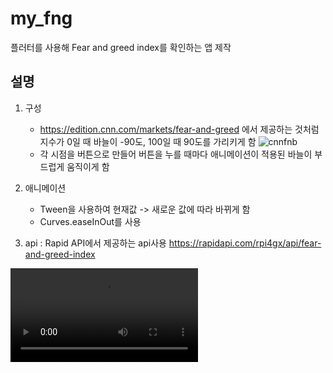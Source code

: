 # my_fng
플러터를 사용해 Fear and greed index를 확인하는 앱 제작

## 설명

1. 구성 
   - https://edition.cnn.com/markets/fear-and-greed 에서 제공하는 것처럼 지수가 0일 때 바늘이 -90도, 100일 때 90도를 가리키게 함
  ![cnnfnb](<./readme/스크린샷 2024-02-20 오전 2.10.39.png>)
   - 각 시점을 버튼으로 만들어 버튼을 누를 때마다 애니메이션이 적용된 바늘이 부드럽게 움직이게 함

2. 애니메이션
   - Tween을 사용하여 현재값 -> 새로운 값에 따라 바뀌게 함
   - Curves.easeInOut를 사용

3. api : Rapid API에서 제공하는 api사용
        https://rapidapi.com/rpi4gx/api/fear-and-greed-index

<video controls src="/readme/Simulator Screen Recording - iPhone 15 Pro - 2024-02-20 at 02.24.13.mp4" title="Title"></video>